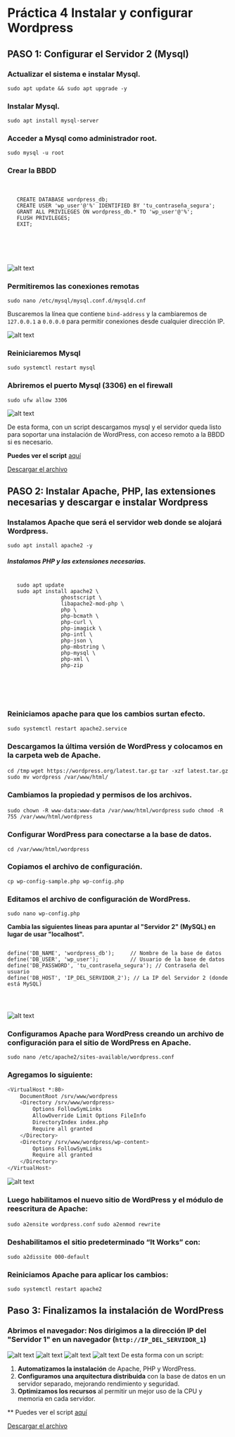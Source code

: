 # Práctica 4 Instalar y configurar Wordpress

## PASO 1: Configurar el Servidor 2 (Mysql)

### Actualizar el sistema e instalar Mysql.

`sudo apt update && sudo apt upgrade -y`

### Instalar Mysql.

`sudo apt install mysql-server`

### Acceder a Mysql como administrador root.

`sudo mysql -u root`

### Crear la BBDD

   <pre> 
   <code>
   CREATE DATABASE wordpress_db;
   CREATE USER 'wp_user'@'%' IDENTIFIED BY 'tu_contraseña_segura';
   GRANT ALL PRIVILEGES ON wordpress_db.* TO 'wp_user'@'%';
   FLUSH PRIVILEGES;
   EXIT;
   </pre> 
   </code> 
   
   ![alt text](image.png)

### Permitiremos las conexiones remotas

`sudo nano /etc/mysql/mysql.conf.d/mysqld.cnf`

Buscaremos la línea que contiene `bind-address` y la cambiaremos de `127.0.0.1` a `0.0.0.0` para permitir conexiones desde cualquier dirección IP.

![alt text](image-1.png)

### Reiniciaremos Mysql

`sudo systemctl restart mysql`

### Abriremos el puerto Mysql (3306) en el firewall

`sudo ufw allow 3306`

![alt text](image-2.png)

De esta forma, con un script descargamos mysql y el servidor queda listo para soportar una instalación de WordPress, con acceso remoto a la BBDD si es necesario.

**Puedes ver el script** [aquí](Mysql-para-wordpress.md)

[Descargar el archivo](./descargas/Mysql-para-wordpress.sh)


## PASO 2: Instalar Apache, PHP, las extensiones necesarias y descargar e instalar Wordpress

### Instalamos Apache que será el servidor web donde se alojará Wordpress.

`sudo apt install apache2 -y`

##### **Instalamos PHP y las extensiones necesarias.**

   <pre>
   <code>
   sudo apt update
   sudo apt install apache2 \
                 ghostscript \
                 libapache2-mod-php \
                 php \
                 php-bcmath \
                 php-curl \
                 php-imagick \
                 php-intl \
                 php-json \
                 php-mbstring \
                 php-mysql \
                 php-xml \
                 php-zip
   </pre>
   </code>

### Reiniciamos apache para que los cambios surtan efecto.

   `sudo systemctl restart apache2.service`

### Descargamos la última versión de WordPress y colocamos en la carpeta web de Apache.

`cd /tmp`
`wget https://wordpress.org/latest.tar.gz`
`tar -xzf latest.tar.gz`
`sudo mv wordpress /var/www/html/`

### Cambiamos la propiedad y permisos de los archivos.

`sudo chown -R www-data:www-data /var/www/html/wordpress`
`sudo chmod -R 755 /var/www/html/wordpress`

### Configurar WordPress para conectarse a la base de datos.

`cd /var/www/html/wordpress`

### Copiamos el archivo de configuración.

`cp wp-config-sample.php wp-config.php`

### Editamos el archivo de configuración de WordPress.

`sudo nano wp-config.php`

**Cambia las siguientes líneas para apuntar al "Servidor 2" (MySQL) en lugar de usar "localhost".**

<pre>
<code>
define('DB_NAME', 'wordpress_db');     // Nombre de la base de datos
define('DB_USER', 'wp_user');          // Usuario de la base de datos
define('DB_PASSWORD', 'tu_contraseña_segura'); // Contraseña del usuario
define('DB_HOST', 'IP_DEL_SERVIDOR_2'); // La IP del Servidor 2 (donde está MySQL)
</pre>
</code>

![alt text](image-3.png)

### Configuramos Apache para WordPress creando un archivo de configuración para el sitio de WordPress en Apache.

`sudo nano /etc/apache2/sites-available/wordpress.conf`

### Agregamos lo siguiente:

```bash
<VirtualHost *:80>
    DocumentRoot /srv/www/wordpress
    <Directory /srv/www/wordpress>
        Options FollowSymLinks
        AllowOverride Limit Options FileInfo
        DirectoryIndex index.php
        Require all granted
    </Directory>
    <Directory /srv/www/wordpress/wp-content>
        Options FollowSymLinks
        Require all granted
    </Directory>
</VirtualHost>
```

![alt text](image-4.png)

### Luego habilitamos el nuevo sitio de WordPress y el módulo de reescritura de Apache:

`sudo a2ensite wordpress.conf`
`sudo a2enmod rewrite`

### Deshabilitamos el sitio predeterminado “It Works” con:

`sudo a2dissite 000-default`

### Reiniciamos Apache para aplicar los cambios:

`sudo systemctl restart apache2`

## Paso 3: Finalizamos la instalación de WordPress

### Abrimos el navegador: Nos dirigimos a la dirección IP del "Servidor 1" en un navegador (`http://IP_DEL_SERVIDOR_1`)

![alt text](image-5.png)
![alt text](image-6.png)
![alt text](image-7.png)
![alt text](image-8.png)
De esta forma con un script:

1. **Automatizamos la instalación** de Apache, PHP y WordPress.
2. **Configuramos una arquitectura distribuida** con la base de datos en un servidor separado, mejorando rendimiento y seguridad.
3. **Optimizamos los recursos** al permitir un mejor uso de la CPU y memoria en cada servidor.

** Puedes ver el script [aquí](Apache-wordpress-php.md)

[Descargar el archivo](./descargas/Apache-wordpress-php.sh)

